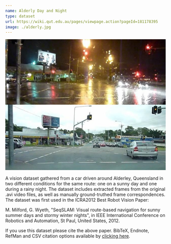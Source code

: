 ```yaml
---
name: Alderly Day and Night
type: dataset
url: https://wiki.qut.edu.au/pages/viewpage.action?pageId=181178395
image: ./alderly.jpg
---
```


<p align="center"><img src="./alderly.jpg" alt="Alderley day and night sample image"/></p>

A vision dataset gathered from a car driven around Alderley, Queensland in two different conditions for the same route: one on a sunny day and one during a rainy night. The dataset includes extracted frames from the original .avi video files, as well as manually ground-truthed frame correspondences. The dataset was first used in the ICRA2012 Best Robot Vision Paper:

M. Milford, G. Wyeth, "SeqSLAM: Visual route-based navigation for sunny summer days and stormy winter nights", in IEEE International Conference on Robotics and Automation, St Paul, United States, 2012.

If you use this dataset please cite the above paper. BibTeX, Endnote, RefMan and CSV citation options available by [clicking here](http://scholar.google.com/citations?hl=en&user=TDSmCKgAAAAJ&citation_for_view=TDSmCKgAAAAJ:j3f4tGmQtD8C&view_op=view_citation).
